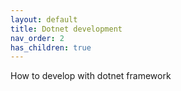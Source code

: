 ```yaml
---
layout: default
title: Dotnet development
nav_order: 2
has_children: true
---
```


How to develop with dotnet framework